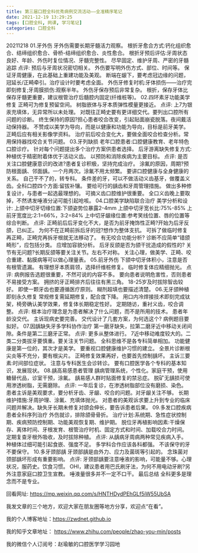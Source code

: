 ```yaml
---
title: 第三届口腔全科优秀病例交流活动——全准精序笔记
date: 2021-12-19 13:29:25
tags: [口腔全科, 网课, 学习笔记]
categories: 口腔全科
---
```

20211218
01.牙外伤
牙外伤需要长期牙髓活力观察。
根折牙愈合方式:钙化组织愈合、结缔组织愈合、骨桥-结缔组织愈合、炎性愈合。
根折牙预后评估:牙周状态良好、年龄、外伤时复位情况、牙髓完整性。
尽早固定、维护牙周、严密的牙髓追踪
点评:
预后与牙周状况密切相关。
外伤要写明外伤方式、部位、时间等。
保证牙周健康，在此基础上重建功能及美观。
断端在龈下，要考虑冠边缘的问题，冠延长/正畸牵引。治疗设计时要考虑全面。
外伤牙修复时机:牙体损伤——治疗完即刻修复;牙周膜损伤:观察半年。
外伤牙保存预后非常复杂。
根折，保存牙体比保存牙髓更重要，建议根管治疗后髓腔内固定(纤维桩等)。
02.四环素牙功能美学修复
正畸可为修复预留空间。
树脂嵌体与牙本质弹性模量更接近。
点评:
上7为银汞充填体，无异常所以未处理。
对既往正畸史要有更详细交代。要列出口腔所有问题的诊断。
终生保持的原因?担心患者咬合改变，引起贴面崩瓷脱落。夜间戴活动保持器。
不赞成以美学为导向，而是以健康和功能为导向，目标是前牙美学。
正畸后应有相关影像学资料。
治疗前后咬合变化大，要做全面咬合检查分析。常用保持器找咬合关节问题。
03.牙列缺损
老年口腔患者:口腔健康教育、老年特色口腔诊疗。
针对每个问题提出多个治疗方案供患者选择。
后牙游离缺失修复方式:种植优于精密附着体优于活动义齿。
以预防和消除疾病为主要目标。
点评:
是否关注口腔健康意识的改进?患者复诊积极，坚持完成治疗。
涂氟的原因，周期?预防根面龋、邻面龋。一个月两次。涂氟不用太频繁。
要讲口腔健康与全身健康的关系。
自己干不了的，转专科。
条件差的牙，可以不做活动义齿基牙，做覆盖义齿。全科口腔四个方面:留拔补镶。
要给可行的龋齿和牙周管理措施。
做出多种修复设计，与患者一起选最理想的。
可摘义齿口腔维护很重要。
全口义齿晚上要取掉，不然诱发唾液分泌可能引起呛咳。
04.口腔美学缺陷联合治疗
美学分析和设计:
上颌中切牙切缘位置:下颌姿势位暴露2-4mm
上颌中切牙宽长比:75%-85%
上前牙宽度比:2:1=66%，3:2=84%
上中切牙龈缘位置:参考笑线位置、唇的位置等综合判断。
点评:
正畸前后后牙变化不大，是否为前牙掩饰性正畸?开始为后牙反颌，已纠正。
为何不在正畸前拆后牙的冠?想作为整体支抗。
可拆了做临时修复再正畸，正畸完再拆牙根就无法移动了。
有无咬合功能分析?
诊断不应简单“错颌畸形”，应包括分类。
应增加容貌分析。
后牙反颌是否为颌干扰造成的假性的?
关节有无问题?长期反颌等要关注关节。左右不对称。
关注心理，做美学、正畸、咬合重建、黏膜病等可以做心理量表。
05.前牙外伤
下颌中切牙体积小，注意是否有根管遗漏。
有理想牙本质肩领，选择纤维桩修复。
临时修复体应精细抛光。
点评:
病例报告选题很重要，不然可说的内容不多。
要向患者说明危害性，否则患者不易接受方案。
拥挤的牙正畸排齐后往往有黑三角。
18-25岁及时拔除智齿较好。
即使一颗牙齿也要遵循医疗原则。
糊剂超填也要描述清楚。
06.无牙颌种植即刻永久修复
常规修复需延期修复，配合度下降。
用口内冷焊接技术即刻完成钛架，椅旁确认美学效果，修复体长期稳定性好。
定期随访，重衬义齿，咬合调整。
点评:
根本治疗理念是为患者解决了什么问题，而不是所用的技术。
患者年龄没交代。
主诉现病史要完善。
交代设计了几套方案，为何选这个?
病例题目要拟好。
07.因龋缺失牙多学科协作治疗
第一磨牙缺失，拉第二磨牙近中移动关闭间隙。条件是第二三磨牙正常。
点评:
更多从整体进行。
7近中移动难度较大的。二类二分类拔牙要慎重。要关注关节问题。
全科思维不是各专科简单相加。
功能健康是第一位的，其次才是美学。
要重视口腔健康维护习惯的建立。
全景片诊断根尖炎等不充分，要有根尖片。
正畸修复效果再好，也要首先控制龋坏。
主诉三要素:时间部位症状。
注意与专科医生会诊转诊。
要有口腔医学各个专科的基本知识，发展现状。
08.龋高易感患者管理
龋病管理系统，个性化。家庭干预，使用糖替代品，诊室干预，涂氟。
龋易感人群时贴面修复的禁忌症。
脱矿无龋损可使用渗透树脂，无需磨除。
点评:
一年后复诊，在渗透树脂部位没有磨损、染色。
患者主诉是美观要求，要分析牙齿、牙龈、咬合的问题。对牙龈关注不够。
长期维护措施:牙周护理、涂氟、充填体抛光。
对患者的美观诉求要上升到专业的临床问题并解决。缺失牙长期未修复对颌会伸长，要告诉患者后果。
09.多发口腔疾病患者全科序列治疗
外伤就诊，排除颌骨骨折。
治疗计划:系统期、急性症状控制期、疾病预防控制期、功能美观恢复期、维护期。
脱位牙再植影响因素:干燥保存、离体时间、牙根发育、根管治疗时机、固定方式和时间、加载咬合力时间。
定期复查牙根外吸收，及时拔除种植。
点评:
从龋病牙周病两种常见疾病入手。
种植体过细可能引起食嵌、强度不足。
多学科合作应该各科都强。
不该保守的牙不要保守。
10.多牙颈部龋
牙颈部龋是由外力、应力及菌斑等引起的。
念珠菌对颈部龋坏形成有重要影响。
点评:
牙颈部龋要注意唾液的影响，可能量不够。心理状况，服药史。饮食习惯。
OHI，建议患者用巴氏刷牙法，为何不用电动牙刷?另外注意家庭口腔卫生宣教。
唾液量很多并不一定不口干。
最后总结
全科更多是理念而不是专业。

回看网址: https://mp.weixin.qq.com/s/HNTHDydPEhGLf5iW55UbSA



我发文章的三个地方，欢迎大家在朋友圈等地方分享，欢迎点“在看”。

我的个人博客地址：https://zwdnet.github.io

我的知乎文章地址： https://www.zhihu.com/people/zhao-you-min/posts

我的微信个人订阅号：赵瑜敏的口腔医学学习园地


